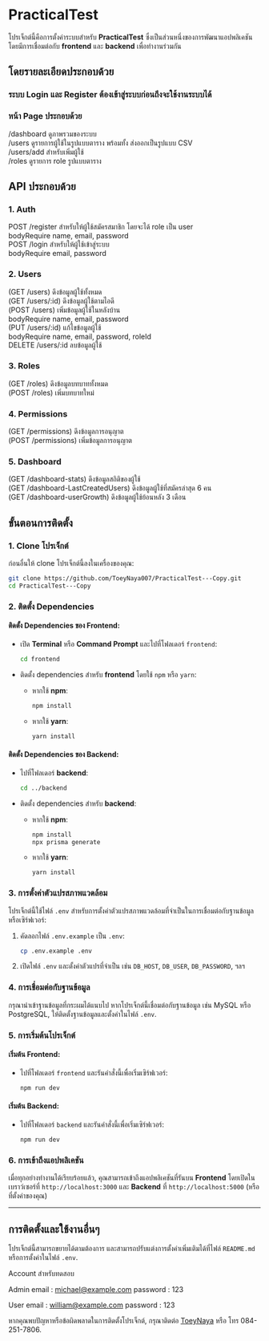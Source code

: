
# PracticalTest

โปรเจ็กต์นี้คือการตั้งค่าระบบสำหรับ **PracticalTest** ซึ่งเป็นส่วนหนึ่งของการพัฒนาแอปพลิเคชัน โดยมีการเชื่อมต่อกับ **frontend** และ **backend** เพื่อทำงานร่วมกัน

## โดยรายละเอียดประกอบด้วย
### ระบบ Login และ Register ต้องเข้าสู่ระบบก่อนถึงจะใช้งานระบบได้
### หน้า Page ประกอบด้วย
/dashboard ดูภาพรวมของระบบ<br>
/users ดูรายการผู้ใช้ในรูปแบบตาราง พร้อมทั้ง ส่งออกเป็นรูปแบบ CSV<br>
/users/add สำหรับเพิ่มผู้ใช้ <br>
/roles ดูรายการ role รูปแบบตาราง<br>

## API ประกอบด้วย
### 1. Auth
POST /register สำหรับให้ผู้ใช้สมัครสมาชิก โดยจะได้ role เป็น user<br>
bodyRequire name, email, password<br>
POST /login สำหรับให้ผู้ใช้เข้าสู่ระบบ<br>
bodyRequire email, password<br>
### 2. Users
(GET /users) ดึงข้อมูลผู้ใช้ทั้งหมด<br>
(GET /users/:id) ดึงข้อมูลผู้ใช้ตามไอดี<br>
(POST /users) เพิ่มข้อมูลผู้ใช้ในหลังบ้าน <br>
bodyRequire name, email, password<br>
(PUT /users/:id) แก้ไขข้อมูลผู้ใช้<br>
bodyRequire name, email, password, roleId<br>
DELETE /users/:id ลบข้อมูลผู้ใช้<br>
### 3. Roles
(GET /roles) ดึงข้อมูลบทบาททั้งหมด<br>
(POST /roles) เพิ่มบทบาทใหม่<br>
### 4. Permissions
(GET /permissions) ดึงข้อมูลการอนุญาต<br>
(POST /permissions) เพิ่มข้อมูลการอนุญาต<br>
### 5. Dashboard
(GET /dashboard-stats) ดึงข้อมูลสถิติของผู้ใช้<br>
(GET /dashboard-LastCreatedUsers) ดึงข้อมูลผู้ใช้ที่สมัครล่าสุด 6 คน<br>
(GET /dashboard-userGrowth) ดึงข้อมูลผู้ใช้ย้อนหลัง 3 เดือน<br>

## ขั้นตอนการติดตั้ง

### 1. Clone โปรเจ็กต์

ก่อนอื่นให้ clone โปรเจ็กต์นี้ลงในเครื่องของคุณ:

```bash
git clone https://github.com/ToeyNaya007/PracticalTest---Copy.git
cd PracticalTest---Copy
```

### 2. ติดตั้ง Dependencies

#### ติดตั้ง Dependencies ของ **Frontend**:

- เปิด **Terminal** หรือ **Command Prompt** และไปที่โฟลเดอร์ `frontend`:
  ```bash
  cd frontend
  ```

- ติดตั้ง dependencies สำหรับ **frontend** โดยใช้ `npm` หรือ `yarn`:
  - หากใช้ **npm**:
    ```bash
    npm install
    ```

  - หากใช้ **yarn**:
    ```bash
    yarn install
    ```

#### ติดตั้ง Dependencies ของ **Backend**:

- ไปที่โฟลเดอร์ **backend**:
  ```bash
  cd ../backend
  ```

- ติดตั้ง dependencies สำหรับ **backend**:
  - หากใช้ **npm**:
    ```bash
    npm install
    npx prisma generate
    ```

  - หากใช้ **yarn**:
    ```bash
    yarn install
    ```

### 3. การตั้งค่าตัวแปรสภาพแวดล้อม

โปรเจ็กต์นี้ใช้ไฟล์ `.env` สำหรับการตั้งค่าตัวแปรสภาพแวดล้อมที่จำเป็นในการเชื่อมต่อกับฐานข้อมูลหรือเซิร์ฟเวอร์:

1. คัดลอกไฟล์ `.env.example` เป็น `.env`:
   ```bash
   cp .env.example .env
   ```

2. เปิดไฟล์ `.env` และตั้งค่าตัวแปรที่จำเป็น เช่น `DB_HOST`, `DB_USER`, `DB_PASSWORD`, ฯลฯ

### 4. การเชื่อมต่อกับฐานข้อมูล
กรุณานำเข้าฐานข้อมูลที่กระผมได้แนบไป
หากโปรเจ็กต์นี้เชื่อมต่อกับฐานข้อมูล เช่น MySQL หรือ PostgreSQL, ให้ติดตั้งฐานข้อมูลและตั้งค่าในไฟล์ `.env`.

### 5. การเริ่มต้นโปรเจ็กต์

#### เริ่มต้น **Frontend**:
- ไปที่โฟลเดอร์ `frontend` และรันคำสั่งนี้เพื่อเริ่มเซิร์ฟเวอร์:
  ```bash
  npm run dev
  ```

#### เริ่มต้น **Backend**:
- ไปที่โฟลเดอร์ `backend` และรันคำสั่งนี้เพื่อเริ่มเซิร์ฟเวอร์:
  ```bash
  npm run dev
  ```

### 6. การเข้าถึงแอปพลิเคชัน

เมื่อทุกอย่างทำงานได้เรียบร้อยแล้ว, คุณสามารถเข้าถึงแอปพลิเคชันที่รันบน **Frontend** โดยเปิดในเบราว์เซอร์ที่ `http://localhost:3000` และ **Backend** ที่ `http://localhost:5000` (หรือที่ตั้งค่าของคุณ)

---

## การติดตั้งและใช้งานอื่นๆ

โปรเจ็กต์นี้สามารถขยายได้ตามต้องการ และสามารถปรับแต่งการตั้งค่าเพิ่มเติมได้ที่ไฟล์ `README.md` หรือการตั้งค่าในไฟล์ `.env`.

Account สำหรับทดสอบ

Admin
email : michael@example.com
password : 123

User
email : william@example.com
password : 123

หากคุณพบปัญหาหรือข้อผิดพลาดในการติดตั้งโปรเจ็กต์, กรุณาติดต่อ [ToeyNaya](https://github.com/ToeyNaya007) หรือ โทร 084-251-7806.
